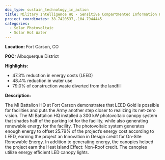 ```yaml
---
doc_type: sustain_technology_in_action
title: Military Intelligence HQ - Sensitive Compartmented Information Facility (SCIF)
project_coordinates: 38.7420537,-104.7944445
categories:
  - Solar Photovoltaic
  - Solar Hot Water
---
```


**Location:** Fort Carson, CO

**POC:** Albuquerque District

**Highlights:**

- 47.3% reduction in energy costs (LEED)
- 48.4% reduction in water use
- 79.0% of construction waste diverted from the landfill

**Description:**

The MI Battalion HQ at Fort Carson demonstrates that LEED Gold is possible for facilities and puts the Army another step closer to realizing its net-zero vision. The MI Battalion HQ installed a 300 kW photovoltaic canopy system that shades half of the parking lot for the facility, while also generating renewable energy for the facility. The photovoltaic system generates enough energy to offset 25.79% of the project’s energy cost according to LEED, earning the project an Innovation in Design credit for On-Site Renewable Energy. In addition to generating energy, the canopies helped the project earn the Heat Island Effect: Non-Roof credit. The canopies utilize energy efficient LED canopy lights.
